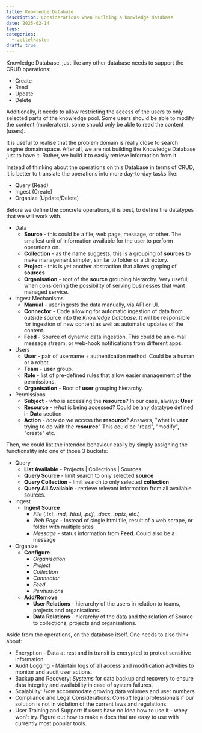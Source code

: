 ```yaml
---
title: Knowledge Database
description: Considerations when building a knowledge database
date: 2025-02-14
tags: 
categories:
  - zettelkasten
draft: true
---
```


Knowledge Database, just like any other database needs to support the CRUD
operations:

- Create
- Read
- Update
- Delete

Additionally, it needs to allow restricting the access of the users to only
selected parts of the knowledge pool. Some users should be able to modify
the content (moderators), some should only be able to read the content (users).

It is useful to realise that the problem domain is really close to search engine
domain space. After all, we are not building the Knowledge Database just to have
it. Rather, we build it to easily retrieve information from it.  

Instead of thinking about the operations on this Database in terms of CRUD, it
is better to translate the operations into more day-to-day tasks like:

- Query (Read)
- Ingest (Create)
- Organize (Update/Delete)

Before we define the concrete operations, it is best, to define the datatypes
that we will work with. 

- Data
    - **Source** - this could be a file, web page, message, or other. The smallest
    unit of information available for the user to perform operations on.
    - **Collection** - as the name suggests, this is a grouping of **sources** to
    make management simpler, similar to folder or a directory.
    - **Project** - this is yet another abstraction that allows groping of **sources**
    - **Organisation** - root of the **source** grouping hierarchy. Very useful,
    when considering the possibility of serving businesses that want managed
    service.
- Ingest Mechanisms
    - **Manual** - user ingests the data manually, via API or UI.
    - **Connector** - Code allowing for automatic ingestion of data from outside source 
    into the *Knowledge Database*. It will be responsible for ingestion of new
    content as well as automatic updates of the content. 
    - **Feed** - Source of dynamic data ingestion. This could be an e-mail message
    stream, or web-hook notifications from different apps.
- Users
    - **User** - pair of username + authentication method. Could be a human or a
    robot.
    - **Team** - **user** group.
    - **Role** - list of pre-defined rules that allow easier management of the
    permissions.
    - **Organisation** - Root of **user** grouping hierarchy.
- Permissions
    - **Subject** - *who* is accessing the **resource**? In our case, always:
    **User**
    - **Resource** - *what* is being accessed? Could be any datatype defined in
    **Data** section
    - **Action** - *how* do we access the **resource**? Answers, "what is
    **user** trying to do with the **resource**" This could be "read", "modify",
    "create" etc.

Then, we could list the intended behaviour easily by simply assigning the
functionality into one of those 3 buckets:

- Query
    - **List Available** - Projects | Collections | Sources
    - **Query Source** - limit search to only selected **source**
    - **Query Collection** - limit search to only selected **collection**
    - **Query All Available** - retrieve relevant information from all available
    sources.
- Ingest
    - **Ingest Source**
        - *File* (*.txt*, *.md*, *.html*, *.pdf*, *.docx*, *.pptx*, etc.)
        - *Web Page* - Instead of single html file, result of a web scrape, or
        folder with multiple sites 
        - *Message* - status information from **Feed**. Could also be a message
- Organize
    - **Configure**
        - *Organisation*
        - *Project*
        - *Collection*
        - *Connector*
        - *Feed*
        - *Permissions*
    - **Add/Remove**
        - **User Relations** - hierarchy of the users in relation to teams,
        projects and organisations.
        - **Data Relations** - hierarchy of the data and the relation of Source
        to collections, projects and organisations.

Aside from the operations, on the database itself. One needs to also think about:

- Encryption - Data at rest and in transit is encrypted to protect sensitive
information.
- Audit Logging - Maintain logs of all access and modification activities to
monitor and audit user actions.
-  Backup and Recovery: *Systems* for data backup and recovery to ensure data
integrity and availability in case of system failures.
- Scalability: *How* accommodate growing data volumes and user numbers
- Compliance and Legal Considerations: *Consult* legal professionals if our
solution is not in violation of the current laws and regulations.
- User Training and Support: If users have no Idea how to use it - whey won't
try. Figure out how to make a docs that are easy to use with currently most
popular tools.
